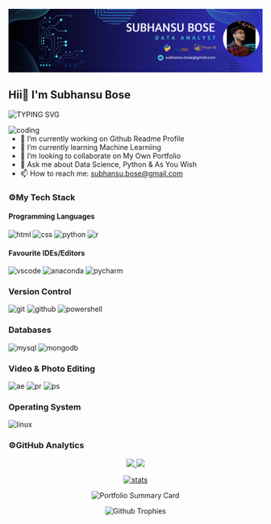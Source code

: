 ![Subhansu Bose](https://github.com/SubhansuBose/SubhansuBose/blob/main/DATA%20ANALYST2.png)
## Hii👋 I'm Subhansu Bose

![TYPING SVG](https://readme-typing-svg.herokuapp.com?font=comfortaa&color=ffffff&size=24&width=500&lines=👋Nice+To+Meet+You...;⚡Aspiring+Data+Analyst)

<img align="right" alt="coding" width="550" src="https://miro.medium.com/v2/resize:fit:1400/1*GEdJLylOetciQAyv9bIORg.jpeg"/>

- 🔭 I’m currently working on Github Readme Profile
- 🌱 I’m currently learning Machine Learniing
- 👯 I’m looking to collaborate on My Own Portfolio
- 💬 Ask me about Data Science, Python & As You Wish
- 📫 How to reach me: subhansu.bose@gmail.com

### ⚙️My Tech Stack
#### Programming Languages

![html](https://skillicons.dev/icons?i=html)
![css](https://skillicons.dev/icons?i=css)
![python](https://skillicons.dev/icons?i=py)
![r](https://skillicons.dev/icons?i=r)

#### Favourite IDEs/Editors

![vscode](https://skillicons.dev/icons?i=vscode)
![anaconda](https://skillicons.dev/icons?i=anaconda)
![pycharm](https://skillicons.dev/icons?i=pycharm)


### Version Control

![git](https://skillicons.dev/icons?i=git)
![github](https://skillicons.dev/icons?i=github)
![powershell](https://skillicons.dev/icons?i=powershell)

### Databases

![mysql](https://skillicons.dev/icons?i=mysql)
![mongodb](https://skillicons.dev/icons?i=mongodb)


### Video & Photo Editing

![ae](https://skillicons.dev/icons?i=ae)
![pr](https://skillicons.dev/icons?i=pr)
![ps](https://skillicons.dev/icons?i=ps)

### Operating System

![linux](https://skillicons.dev/icons?i=linux)


### ⚙️GitHub Analytics

<p align="center">
  <a href="https://github.com/SubhansuBose">
    <img height="180em" src="https://github-readme-stats-eight-theta.vercel.app/api?username=SubhansuBose&show_icons=true&theme=algolia&include_all_commits=true&count_private=true"/>
    <img height="180em" src="https://github-readme-stats-eight-theta.vercel.app/api/top-langs/?username=SubhansuBose&layout=compact&langs_count=8&theme=algolia"/>
  </a>
</p>

<p align="center">
  <a href="https://github.com/SubhansuBose">
    <img height="180em" src="https://github-stats-alpha.vercel.app/api/?username=SubhansuBose&cc=333333&tc=ffffff&ic=4B88DA" alt="stats"/>
  </a>
</p>

<p align="center">
  <img src="https://github-profile-summary-cards.vercel.app/api/cards/profile-details?username=SubhansuBose&theme=algolia" alt="Portfolio Summary Card"/>
</p>

<p align="center">
  <img src="https://github-profile-trophy.vercel.app/?username=SubhansuBose&theme=tokyonight" alt="Github Trophies"/>
</p>











